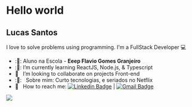 
# Hello world

## Lucas Santos
I love to solve problems using programming.
I'm a FullStack Developer :computer:

 - :🔭: Aluno na Escola - **Eeep Flavio Gomes Granjeiro**
 - :🌱:  I’m currently learning ReactJS, Node.js, & Typescript
 - :purple_heart: &nbsp; I’m looking to collaborate on projects Front-end 
 - :💬:  &nbsp; Sobre mim: Curto tecnologias, e seriados no Netflix
 - :email: &nbsp; How to reach me: [![Linkedin Badge](https://img.shields.io/badge/-LucasSantos-blue?style=flat-square&logo=Linkedin&logoColor=white&link=https://linkedin.com/in/lucas-santos-4519aa1b0/)](https://www.linkedin.com/in/lucas-santos-4519aa1b0/) 
| 
[![Gmail Badge](https://img.shields.io/badge/-lucasparaipaba113@gmail.com-c14438?style=flat-square&logo=Gmail&logoColor=white&link=mailto:lucasparaipaba113@gmail.com)](mailto:lucasparaipaba113@gmail.com)

![](https://komarev.com/ghpvc/?username=SuiciniVz&color=blue)
